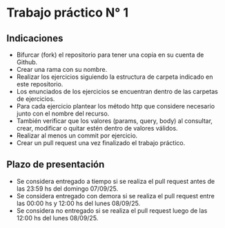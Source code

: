 # Trabajo práctico N° 1

## Indicaciones

- Bifurcar (fork) el repositorio para tener una copia en su cuenta de Github.
- Crear una rama con su nombre.
- Realizar los ejercicios siguiendo la estructura de carpeta indicado en este repositorio.
- Los enunciados de los ejercicios se encuentran dentro de las carpetas de ejercicios.
- Para cada ejercicio plantear los método http que considere necesario junto con el nombre del recurso.
- También verificar que los valores (params, query, body) al consultar, crear, modificar o quitar estén dentro de valores válidos.
- Realizar al menos un commit por ejercicio.
- Crear un pull request una vez finalizado el trabajo práctico.

## Plazo de presentación

- Se considera entregado a tiempo si se realiza el pull request antes de las 23:59 hs del domingo 07/09/25.
- Se considera entregado con demora si se realiza el pull request entre las 00:00 hs y 12:00 hs del lunes 08/09/25.
- Se considera no entregado si se realiza el pull request luego de las 12:00 hs del lunes 08/09/25.
